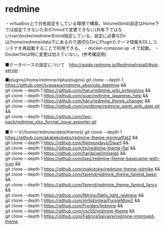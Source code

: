 # redmine
・virtualbox上で共有設定をしている環境で構築。Volume(bind)設定はHome下では設定できないため(Chmodで変更できない)共有下ではない/var/docker/redmineをbind指定している。設定に必要なDirは/home/redmine/data下にあるので適切なDirにPluginたテーマ情報をDLしコンテナを再起動することで利用できる。
・docker-compose up -d で起動。
・Dockerfileは特に変更は加えていない。(参考確認用)

■データベースの設定について　http://guide.redmine.jp/RedmineInstall/#sql-server

■plugins(/home/redmine/data/plugins)
git clone --depth 1 https://github.com/syagawa/redmine_absolute_datetime && \
git clone --depth 1 https://github.com/haru/redmine_wiki_extensions && \
git clone --depth 1 https://github.com/suer/redmine_japanese_help && \
git clone --depth 1 https://github.com/haru/redmine_theme_changer && \
git clone --depth 1 https://github.com/vividtone/redmine_gantt_with_date.git && \
git clone --depth 1 https://github.com/two-pack/redmine_xlsx_format_issue_exporter.git

■テーマ(/home/redmine/data/themes)
git clone --depth 1 https://github.com/akabekobeko/redmine-theme-minimalflat2 && \
git clone --depth 1 https://github.com/themondays/Dwarf && \
git clone --depth 1 https://github.com/tsi/redmine-theme-flat && \
git clone --depth 1 https://github.com/hardpixel/minelab && \
git clone --depth 1 https://github.com/lqez/redmine-theme-basecamp-with-icon && \
git clone --depth 1 https://github.com/makotokw/redmine-theme-gitmike && \
git clone --depth 1 https://github.com/farend/redmine_theme_farend_basic && \
git clone --depth 1 https://github.com/farend/redmine_theme_farend_fancy && \
git clone --depth 1 https://github.com/Nitrino/flatly_light_redmine && \
git clone --depth 1 https://github.com/mrliptontea/PurpleMine2 && \
git clone --depth 1 https://github.com/Froiden/fedmine && \
git clone --depth 1 https://github.com/vsc55/redmine-theme && \
git clone --depth 1 https://github.com/FabriceSalvaire/redmine-improved-theme
